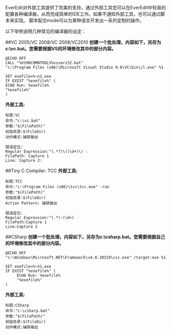 EverEdit对外部工具提供了完美的支持，通过外部工具您可以在EverEdit中轻易的配置各种编译器，从而完成简单的IDE工作。如果不通知外部工具，也可以通过脚本来实现。
脚本配合mode可以为某种语言开发出一系列定制的操作。

以下举例说明几种常见的编译器的设定：

##VC 2005/VC 2008/VC 2008/VC2010
**创建一个批处理，内容如下，另存为c:\vc.bat。您需要根据VS的环境修改其中的部分内容。**

```
@ECHO OFF
CALL "%VS90COMNTOOLS%vsvars32.bat"
"c:\Program Files (x86)\Microsoft Visual Studio 9.0\VC\bin\cl.exe" %1

SET exefile=%~n1.exe
IF EXIST "%exefile%" (
ECHO Run: %exefile%
"%exefile%"
)
```

**外部工具:**

```
标题:VC
命令:"c:\vc.bat"
参数:"$(FilePath)"
初始目录:$(FileDir)
动作模式:捕获输出
```
```
错误定位:
Regular Expression:^(.*?)\((\d+)\) :
FilePath: Capture 1
Line: Capture 2:
```

##Tiny C Compiler: TCC
**外部工具:**

```
标题:TCC
命令:"c:\Program Files (x86)\tcc\tcc.exe" -run
参数:"$(FilePath)"
初始目录:$(FileDir)
Action Pattern: 捕获输出
```
```
错误定位:
Regular Expression:^(.*):(\d+)
FilePath:Capture 1
Line:Capture 2
```

##CSharp 
**创建一个批处理，内容如下，另存为c:\csharp.bat。您需要根据自己的环境修改其中的部分内容。**

```
@ECHO OFF
"c:\Windows\Microsoft.NET\Framework\v4.0.30319\csc.exe" /target:exe %1

SET exefile=%~n1.exe
IF EXIST "%exefile%" (
	 ECHO Run: %exefile%
	 "%exefile%"
)
```

**外部工具:**

```
标题:CSharp
命令:"c:\csharp.bat"
参数:"$(FilePath)"
初始目录:$(FileDir)
动作模式:捕获输出
```